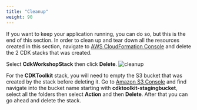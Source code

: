 ```yaml
---
title: "Cleanup"
weight: 90
---
```


If you want to keep your application running, you can do so, but this is the end
of this section. In order to clean up and tear down all the resources created in
this section, navigate to [AWS CloudFormation Console](https://console.aws.amazon.com/cloudformation)
and delete the 2 CDK stacks that was created.

Select **CdkWorkshopStack** then click **Delete**.
![cleanup](/images/infrastructure/cleanup.png)

For the **CDKToolkit** stack, you will need to empty the S3 bucket that was
created by the stack before deleting it. Go to [Amazon S3 Console](https://s3.console.aws.amazon.com/s3)
and find navigate into the bucket name starting with **cdktoolkit-stagingbucket**,
select all the folders then select **Action** and then **Delete**. After that
you can go ahead and delete the stack.

